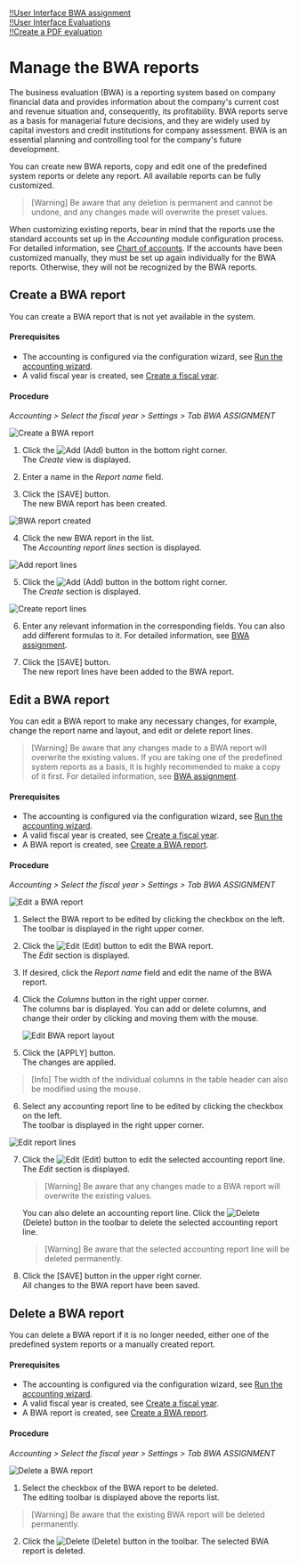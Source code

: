 [!!User Interface BWA assignment](../UserInterface/02i_BWAAssignment.md)  
[!!User Interface Evaluations](../UserInterface/01_Book.md#evaluations)  
[!!Create a PDF evaluation](../Operation/15_ProvideAccountingData.md#create-a-pdf-evaluation)  


# Manage the BWA reports

[comment]: <> (BWA reports or Accounting Reports? See Accounting Reports view -> ZUORDNUNG BWA tab)

The business evaluation (BWA) is a reporting system based on company financial data and provides information about the company's current cost and revenue situation and, consequently, its  profitability. BWA reports serve as a basis for managerial future decisions, and they are widely used by capital investors and credit institutions for company assessment. BWA is an essential planning and controlling tool for the company's future development.

You can create new BWA reports, copy and edit one of the predefined system reports or delete any report. All available reports can be fully customized.

 > [Warning] Be aware that any deletion is permanent and cannot be undone, and any changes made will overwrite the preset values.

When customizing existing reports, bear in mind that the reports use the standard accounts set up in the *Accounting* module configuration process. For detailed information, see [Chart of accounts](./01_RunAccountingWizard.md#chart-of-accounts). If the accounts have been customized manually, they must  be set up again individually for the BWA reports. Otherwise, they will not be recognized by the BWA reports.


## Create a BWA report

You can create a BWA report that is not yet available in the system.

#### Prerequisites

- The accounting is configured via the configuration wizard, see [Run the accounting wizard](./01_RunAccountingWizard.md).
- A valid fiscal year is created, see [Create a fiscal year](./04_ManageFiscalYear.md#create-a-fiscal-year).

#### Procedure

*Accounting > Select the fiscal year > Settings > Tab BWA ASSIGNMENT*

![Create a BWA report](../../Assets/Screenshots/RetailSuiteAccounting/Settings/BWAAssignment/CreateBWAReport.png "[Create a BWA report]")

1. Click the ![Add](../../Assets/Icons/Plus01.png "[Add]") (Add) button in the bottom right corner.  
  The *Create* view is displayed.

2. Enter a name in the *Report name* field.

3. Click the [SAVE] button.  
  The new BWA report has been created.

  ![BWA report created](../../Assets/Screenshots/RetailSuiteAccounting/Settings/BWAAssignment/BWAReportCreated.png "[BWA report created]")

4. Click the new BWA report in the list.  
  The *Accounting report lines* section is displayed.

  ![Add report lines](../../Assets/Screenshots/RetailSuiteAccounting/Settings/BWAAssignment/AddReportLines.png "[Add report lines]")

5. Click the ![Add](../../Assets/Icons/Plus01.png "[Add]") (Add) button in the bottom right corner.  
  The *Create* section is displayed.

  ![Create report lines](../../Assets/Screenshots/RetailSuiteAccounting/Settings/BWAAssignment/CreateReportLines02.png "[Create report lines]")

6. Enter any relevant information in the corresponding fields. You can also add different formulas to it. For detailed information, see [BWA assignment](../UserInterface/02i_BWAAssignment.md).

7. Click the [SAVE] button.  
  The new report lines have been added to the BWA report.


## Edit a BWA report

You can edit a BWA report to make any necessary changes, for example, change the report name and layout, and edit or delete report lines.

 > [Warning] Be aware that any changes made to a BWA report will overwrite the existing values. If you are taking one of the predefined system reports as a basis, it is highly recommended to make a copy of it first. For detailed information, see [BWA assignment](../UserInterface/02i_BWAAssignment.md).

#### Prerequisites

- The accounting is configured via the configuration wizard, see [Run the accounting wizard](./01_RunAccountingWizard.md).
- A valid fiscal year is created, see [Create a fiscal year](./04_ManageFiscalYear.md#create-a-fiscal-year).
- A BWA report is created, see [Create a BWA report](#create-a-BWA-report).

#### Procedure

*Accounting > Select the fiscal year > Settings > Tab BWA ASSIGNMENT*

![Edit a BWA report](../../Assets/Screenshots/RetailSuiteAccounting/Settings/BWAAssignment/EditBWAReport.png "[Edit a BWA report]")

1. Select the BWA report to be edited by clicking the checkbox on the left.   
  The toolbar is displayed in the right upper corner.

2. Click the ![Edit](../../Assets/Icons/Edit01.png "[Add]") (Edit) button to edit the BWA report.  
  The *Edit* section is displayed.

3. If desired, click the *Report name* field and edit the name of the BWA report.

4. Click the *Columns* button in the right upper corner.   
  The columns bar is displayed. You can add or delete columns, and change their order by clicking and moving them with the mouse.

    ![Edit BWA report layout](../../Assets/Screenshots/RetailSuiteAccounting/Settings/BWAAssignment/EditBWAReportLayout.png "[Edit BWA report layout]")

5. Click the [APPLY] button.   
  The changes are applied.

  > [Info] The width of the individual columns in the table header can also be modified using the mouse.

6. Select any accounting report line to be edited by clicking the checkbox on the left.  
  The toolbar is displayed in the right upper corner.

  ![Edit report lines](../../Assets/Screenshots/RetailSuiteAccounting/Settings/BWAAssignment/EditReportLines.png "[Edit report lines]")

7. Click the ![Edit](../../Assets/Icons/Edit01.png "[Add]") (Edit) button to edit the selected accounting report line.  
  The *Edit* section is displayed.   

    > [Warning] Be aware that any changes made to a BWA report will overwrite the existing values.

    You can also delete an accounting report line. Click the ![Delete](../../Assets/Icons/Trash03.png "[Delete]") (Delete) button in the toolbar to delete the selected accounting report line.  

     > [Warning] Be aware that the selected accounting report line will be deleted permanently.

8. Click the [SAVE] button in the upper right corner.   
  All changes to the BWA report have been saved.



## Delete a BWA report

You can delete a BWA report if it is no longer needed, either one of the predefined system reports or a manually created report.

#### Prerequisites

- The accounting is configured via the configuration wizard, see [Run the accounting wizard](./01_RunAccountingWizard.md).
- A valid fiscal year is created, see [Create a fiscal year](./04_ManageFiscalYear.md#create-a-fiscal-year).
- A BWA report is created, see [Create a BWA report](#create-a-BWA-report).

#### Procedure

*Accounting > Select the fiscal year > Settings > Tab BWA ASSIGNMENT*

![Delete a BWA report](../../Assets/Screenshots/RetailSuiteAccounting/Settings/BWAAssignment/DeleteBWAReport.png "[Delete a BWA report]")

1. Select the checkbox of the BWA report to be deleted.    
The editing toolbar is displayed above the reports list.

  > [Warning] Be aware that the existing BWA report will be deleted permanently.

2. Click the ![Delete](../../Assets/Icons/Trash03.png "[Delete]") (Delete) button in the toolbar.
The selected BWA report is deleted.
